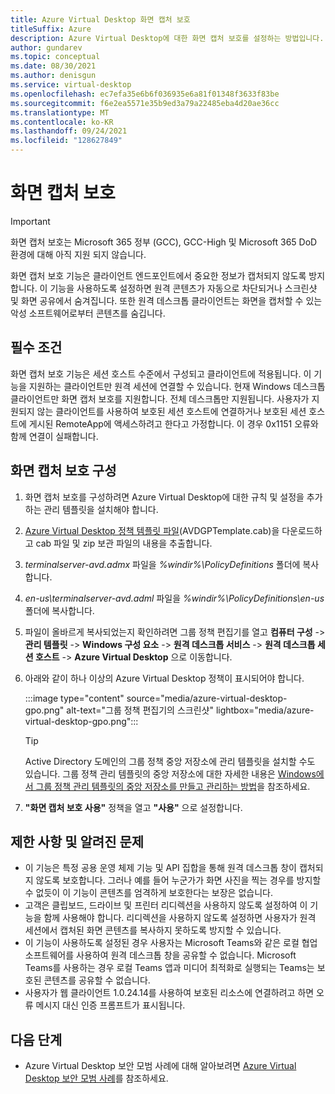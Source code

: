 ```yaml
---
title: Azure Virtual Desktop 화면 캡처 보호
titleSuffix: Azure
description: Azure Virtual Desktop에 대한 화면 캡처 보호를 설정하는 방법입니다.
author: gundarev
ms.topic: conceptual
ms.date: 08/30/2021
ms.author: denisgun
ms.service: virtual-desktop
ms.openlocfilehash: ec7efa35e6b6f036935e6a81f01348f3633f83be
ms.sourcegitcommit: f6e2ea5571e35b9ed3a79a22485eba4d20ae36cc
ms.translationtype: MT
ms.contentlocale: ko-KR
ms.lasthandoff: 09/24/2021
ms.locfileid: "128627849"
---
```

# <a name="screen-capture-protection"></a>화면 캡처 보호

>[!IMPORTANT]
>화면 캡처 보호는 Microsoft 365 정부 (GCC), GCC-High 및 Microsoft 365 DoD 환경에 대해 아직 지원 되지 않습니다.

화면 캡처 보호 기능은 클라이언트 엔드포인트에서 중요한 정보가 캡처되지 않도록 방지합니다. 이 기능을 사용하도록 설정하면 원격 콘텐츠가 자동으로 차단되거나 스크린샷 및 화면 공유에서 숨겨집니다. 또한 원격 데스크톱 클라이언트는 화면을 캡처할 수 있는 악성 소프트웨어로부터 콘텐츠를 숨깁니다.

## <a name="prerequisites"></a>필수 조건

화면 캡처 보호 기능은 세션 호스트 수준에서 구성되고 클라이언트에 적용됩니다. 이 기능을 지원하는 클라이언트만 원격 세션에 연결할 수 있습니다. 현재 Windows 데스크톱 클라이언트만 화면 캡처 보호를 지원합니다. 전체 데스크톱만 지원됩니다. 사용자가 지원되지 않는 클라이언트를 사용하여 보호된 세션 호스트에 연결하거나 보호된 세션 호스트에 게시된 RemoteApp에 액세스하려고 한다고 가정합니다. 이 경우 0x1151 오류와 함께 연결이 실패합니다. 

## <a name="configure-screen-capture-protection"></a>화면 캡처 보호 구성

1. 화면 캡처 보호를 구성하려면 Azure Virtual Desktop에 대한 규칙 및 설정을 추가하는 관리 템플릿을 설치해야 합니다. 
2. [Azure Virtual Desktop 정책 템플릿 파일](https://aka.ms/avdgpo)(AVDGPTemplate.cab)을 다운로드하고 cab 파일 및 zip 보관 파일의 내용을 추출합니다.
3. *terminalserver-avd.admx* 파일을 *%windir%\PolicyDefinitions* 폴더에 복사합니다.
4. *en-us\terminalserver-avd.adml* 파일을 *%windir%\PolicyDefinitions\en-us* 폴더에 복사합니다.
5. 파일이 올바르게 복사되었는지 확인하려면 그룹 정책 편집기를 열고 **컴퓨터 구성** -> **관리 템플릿** -> **Windows 구성 요소** -> **원격 데스크톱 서비스** -> **원격 데스크톱 세션 호스트** -> **Azure Virtual Desktop** 으로 이동합니다.
6. 아래와 같이 하나 이상의 Azure Virtual Desktop 정책이 표시되어야 합니다.

   :::image type="content" source="media/azure-virtual-desktop-gpo.png" alt-text="그룹 정책 편집기의 스크린샷" lightbox="media/azure-virtual-desktop-gpo.png":::

   > [!TIP]
   > Active Directory 도메인의 그룹 정책 중앙 저장소에 관리 템플릿을 설치할 수도 있습니다.
   > 그룹 정책 관리 템플릿의 중앙 저장소에 대한 자세한 내용은 [Windows에서 그룹 정책 관리 템플릿의 중앙 저장소를 만들고 관리하는 방법](/troubleshoot/windows-client/group-policy/create-and-manage-central-store)을 참조하세요.

7. **"화면 캡처 보호 사용"** 정책을 열고 **"사용"** 으로 설정합니다.

## <a name="limitations-and-known-issues"></a>제한 사항 및 알려진 문제

- 이 기능은 특정 공용 운영 체제 기능 및 API 집합을 통해 원격 데스크톱 창이 캡처되지 않도록 보호합니다. 그러나 예를 들어 누군가가 화면 사진을 찍는 경우를 방지할 수 없듯이 이 기능이 콘텐츠를 엄격하게 보호한다는 보장은 없습니다.
- 고객은 클립보드, 드라이브 및 프린터 리디렉션을 사용하지 않도록 설정하여 이 기능을 함께 사용해야 합니다. 리디렉션을 사용하지 않도록 설정하면 사용자가 원격 세션에서 캡처된 화면 콘텐츠를 복사하지 못하도록 방지할 수 있습니다.
- 이 기능이 사용하도록 설정된 경우 사용자는 Microsoft Teams와 같은 로컬 협업 소프트웨어를 사용하여 원격 데스크톱 창을 공유할 수 없습니다. Microsoft Teams를 사용하는 경우 로컬 Teams 앱과 미디어 최적화로 실행되는 Teams는 보호된 콘텐츠를 공유할 수 없습니다.
- 사용자가 웹 클라이언트 1.0.24.14를 사용하여 보호된 리소스에 연결하려고 하면 오류 메시지 대신 인증 프롬프트가 표시됩니다.

## <a name="next-steps"></a>다음 단계

* Azure Virtual Desktop 보안 모범 사례에 대해 알아보려면 [Azure Virtual Desktop 보안 모범 사례](security-guide.md)를 참조하세요.
